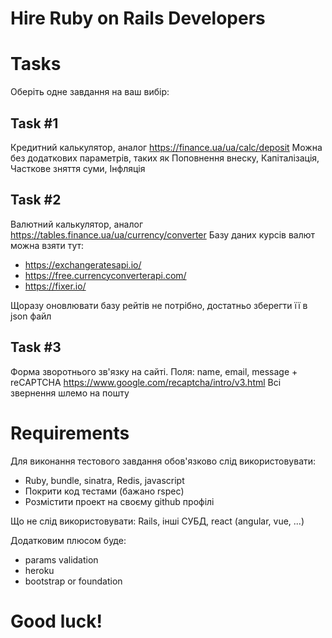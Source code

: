 # Hire Ruby on Rails Developers

# Tasks

Оберіть одне завдання на ваш вибір:

## Task #1

Кредитний калькулятор, аналог https://finance.ua/ua/calc/deposit
Можна без додаткових параметрів, таких як Поповнення внеску, Капіталізація, Часткове зняття суми, Інфляція

## Task #2

Валютний калькулятор, аналог https://tables.finance.ua/ua/currency/converter
Базу даних курсів валют можна взяти тут:
- https://exchangeratesapi.io/
- https://free.currencyconverterapi.com/
- https://fixer.io/

Щоразу оновлювати базу рейтів не потрібно, достатньо зберегти її в json файл

## Task #3

Форма зворотнього зв'язку на сайті.
Поля: name, email, message + reCAPTCHA https://www.google.com/recaptcha/intro/v3.html
Всі звернення шлемо на пошту

# Requirements

Для виконання тестового завдання обов'язково слід використовувати:

 - Ruby, bundle, sinatra, Redis, javascript
 - Покрити код тестами (бажано rspec)
 - Розмістити проект на своєму github профілі

Що не слід використовувати:
Rails, інші СУБД, react (angular, vue, ...)

Додатковим плюсом буде:

  - params validation
  - heroku
  - bootstrap or foundation

# Good luck!
